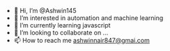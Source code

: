 - 👋 Hi, I’m @Ashwin145
- 👀 I’m interested in automation and machine learning
- 🌱 I’m currently learning javascript
- 💞️ I’m looking to collaborate on ...
- 📫 How to reach me ashwinnair847@gmai.com

<!---
Ashwin145/Ashwin145 is a ✨ special ✨ repository because its `README.md` (this file) appears on your GitHub profile.
You can click the Preview link to take a look at your changes.
--->

